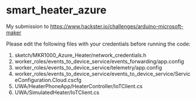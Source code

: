 # smart_heater_azure
My submission to https://www.hackster.io/challenges/arduino-microsoft-maker

Please edit the following files with your credentials before running the code:

1) sketch/MKR1000_Azure_Heater/network_credentials.h
2) worker_roles/events_to_device_service/events_forwarding/app.config
3) worker_roles/events_to_device_service/telemetry/app.config
4) worker_roles/events_to_device_service/events_to_device_service/ServiceConfiguration.Cloud.cscfg
5) UWA/HeaterPhoneApp/HeaterController/IoTClient.cs
6) UWA/SimulatedHeater/IoTClient.cs


